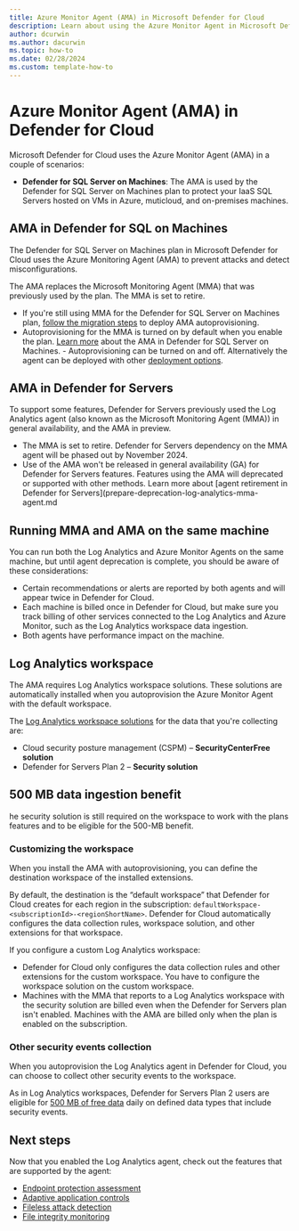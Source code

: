 ```yaml
---
title: Azure Monitor Agent (AMA) in Microsoft Defender for Cloud
description: Learn about using the Azure Monitor Agent in Microsoft Defender for Cloud
author: dcurwin
ms.author: dacurwin
ms.topic: how-to
ms.date: 02/28/2024
ms.custom: template-how-to
---
```


# Azure Monitor Agent (AMA) in Defender for Cloud


Microsoft Defender for Cloud uses the Azure Monitor Agent (AMA) in a couple of scenarios:

- **Defender for SQL Server on Machines**: The AMA is used by the Defender for SQL Server on Machines plan to protect your IaaS SQL Servers hosted on VMs in Azure, muticloud, and on-premises machines.


## AMA in Defender for SQL on Machines

The Defender for SQL Server on Machines plan in Microsoft Defender for Cloud uses the Azure Monitoring Agent (AMA) to prevent attacks and detect misconfigurations.

The AMA replaces the Microsoft Monitoring Agent (MMA) that was previously used by the plan. The MMA is set to retire.

- If you're still using MMA for the Defender for SQL Server on Machines plan, [follow the migration steps](defender-for-sql-autoprovisioning.md) to deploy AMA autoprovisioning.
- Autoprovisioning for the MMA is turned on by default when you enable the plan. [Learn more](defender-for-sql-on-machines-overview.md) about the AMA in Defender for SQL Server on Machines. - Autoprovisioning can be turned on and off. Alternatively the agent can be deployed with other [deployment options](/azure/azure-monitor/vm/monitor-virtual-machine-agent).


## AMA in Defender for Servers

To support some features, Defender for Servers previously used the Log Analytics agent (also known as the Microsoft Monitoring Agent (MMA)) in general availability, and the AMA in preview.

- The MMA is set to retire.  Defender for Servers dependency on the MMA agent will be phased out by November 2024.
- Use of the AMA won't be released in general availability (GA) for Defender for Servers features. Features using the AMA will deprecated or supported with other methods. 
Learn more about [agent retirement in Defender for Servers](prepare-deprecation-log-analytics-mma-agent.md


## Running MMA and AMA on the same machine

You can run both the Log Analytics and Azure Monitor Agents on the same machine, but until agent deprecation is complete, you should be aware of these considerations:

- Certain recommendations or alerts are reported by both agents and will appear twice in Defender for Cloud.
- Each machine is billed once in Defender for Cloud, but make sure you track billing of other services connected to the Log Analytics and Azure Monitor, such as the Log Analytics workspace data ingestion.
- Both agents have performance impact on the machine.

## Log Analytics workspace

The AMA requires Log Analytics workspace solutions. These solutions are automatically installed when you autoprovision the Azure Monitor Agent with the default workspace.

The [Log Analytics workspace solutions](/previous-versions/azure/azure-monitor/insights/solutions) for the data that you're collecting are:

- Cloud security posture management (CSPM) – **SecurityCenterFree solution**
- Defender for Servers Plan 2 – **Security solution**


## 500 MB data ingestion benefit

he security solution is still required on the workspace to work with the plans features and to be eligible for the 500-MB benefit.

### Customizing the workspace

When you install the AMA with autoprovisioning, you can define the destination workspace of the installed extensions.

By default, the destination is the “default workspace” that Defender for Cloud creates for each region in the subscription: `defaultWorkspace-<subscriptionId>-<regionShortName>`. Defender for Cloud automatically configures the data collection rules, workspace solution, and other extensions for that workspace.

If you configure a custom Log Analytics workspace:

- Defender for Cloud only configures the data collection rules and other extensions for the custom workspace. You have to configure the workspace solution on the custom workspace.
- Machines with the MMA that reports to a Log Analytics workspace with the security solution are billed even when the Defender for Servers plan isn't enabled. Machines with the AMA are billed only when the plan is enabled on the subscription. 






### Other security events collection

When you autoprovision the Log Analytics agent in Defender for Cloud, you can choose to collect other security events to the workspace.

As in Log Analytics workspaces, Defender for Servers Plan 2 users are eligible for [500 MB of free data](faq-defender-for-servers.yml) daily on defined data types that include security events.

## Next steps

Now that you enabled the Log Analytics agent, check out the features that are supported by the agent:

- [Endpoint protection assessment](endpoint-protection-recommendations-technical.md)
- [Adaptive application controls](adaptive-application-controls.md)
- [Fileless attack detection](defender-for-servers-introduction.md#plan-features)
- [File integrity monitoring](file-integrity-monitoring-enable-ama.md)
